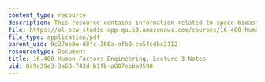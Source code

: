 ```yaml
---
content_type: resource
description: This resource contains information related to space bioastronautics.
file: https://ol-ocw-studio-app-qa.s3.amazonaws.com/courses/16-400-human-factors-engineering-fall-2011/8c9e39e33a68743db1fba807ebba9598_MIT16_400F11_lec03.pdf
file_type: application/pdf
parent_uid: 9c27eb0e-d8fc-366a-afb0-ce54cdbc2112
resourcetype: Document
title: 16.400 Human Factors Engineering, Lecture 3 Notes
uid: 8c9e39e3-3a68-743d-b1fb-a807ebba9598
---
```

